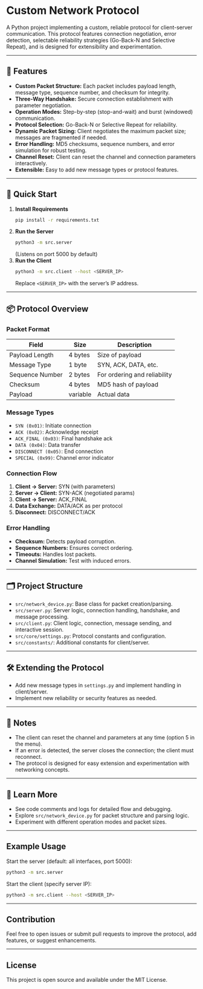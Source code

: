 # Custom Network Protocol

A Python project implementing a custom, reliable protocol for client-server communication. This protocol features connection negotiation, error detection, selectable reliability strategies (Go-Back-N and Selective Repeat), and is designed for extensibility and experimentation.

---

## 🚀 Features

- **Custom Packet Structure:** Each packet includes payload length, message type, sequence number, and checksum for integrity.
- **Three-Way Handshake:** Secure connection establishment with parameter negotiation.
- **Operation Modes:** Step-by-step (stop-and-wait) and burst (windowed) communication.
- **Protocol Selection:** Go-Back-N or Selective Repeat for reliability.
- **Dynamic Packet Sizing:** Client negotiates the maximum packet size; messages are fragmented if needed.
- **Error Handling:** MD5 checksums, sequence numbers, and error simulation for robust testing.
- **Channel Reset:** Client can reset the channel and connection parameters interactively.
- **Extensible:** Easy to add new message types or protocol features.

---

## 🏁 Quick Start

1. **Install Requirements**
   ```bash
   pip install -r requirements.txt
   ```
2. **Run the Server**
   ```bash
   python3 -m src.server
   ```
   (Listens on port 5000 by default)
3. **Run the Client**
   ```bash
   python3 -m src.client --host <SERVER_IP>
   ```
   Replace `<SERVER_IP>` with the server’s IP address.

---

## 📦 Protocol Overview

### Packet Format

| Field           | Size      | Description                        |
|-----------------|-----------|------------------------------------|
| Payload Length  | 4 bytes   | Size of payload                    |
| Message Type    | 1 byte    | SYN, ACK, DATA, etc.               |
| Sequence Number | 2 bytes   | For ordering and reliability       |
| Checksum        | 4 bytes   | MD5 hash of payload                |
| Payload         | variable  | Actual data                        |

### Message Types

- `SYN (0x01)`: Initiate connection
- `ACK (0x02)`: Acknowledge receipt
- `ACK_FINAL (0x03)`: Final handshake ack
- `DATA (0x04)`: Data transfer
- `DISCONNECT (0x05)`: End connection
- `SPECIAL (0x99)`: Channel error indicator

### Connection Flow

1. **Client → Server:** SYN (with parameters)
2. **Server → Client:** SYN-ACK (negotiated params)
3. **Client → Server:** ACK_FINAL
4. **Data Exchange:** DATA/ACK as per protocol
5. **Disconnect:** DISCONNECT/ACK

### Error Handling

- **Checksum:** Detects payload corruption.
- **Sequence Numbers:** Ensures correct ordering.
- **Timeouts:** Handles lost packets.
- **Channel Simulation:** Test with induced errors.

---

## 🗂️ Project Structure

- `src/network_device.py`: Base class for packet creation/parsing.
- `src/server.py`: Server logic, connection handling, handshake, and message processing.
- `src/client.py`: Client logic, connection, message sending, and interactive session.
- `src/core/settings.py`: Protocol constants and configuration.
- `src/constants/`: Additional constants for client/server.

---

## 🛠️ Extending the Protocol

- Add new message types in `settings.py` and implement handling in client/server.
- Implement new reliability or security features as needed.

---

## 📝 Notes

- The client can reset the channel and parameters at any time (option 5 in the menu).
- If an error is detected, the server closes the connection; the client must reconnect.
- The protocol is designed for easy extension and experimentation with networking concepts.

---

## 📖 Learn More

- See code comments and logs for detailed flow and debugging.
- Explore `src/network_device.py` for packet structure and parsing logic.
- Experiment with different operation modes and packet sizes.

---

## Example Usage

Start the server (default: all interfaces, port 5000):
```bash
python3 -m src.server
```

Start the client (specify server IP):
```bash
python3 -m src.client --host <SERVER_IP>
```

---

## Contribution

Feel free to open issues or submit pull requests to improve the protocol, add features, or suggest enhancements.

---

## License

This project is open source and available under the MIT License.